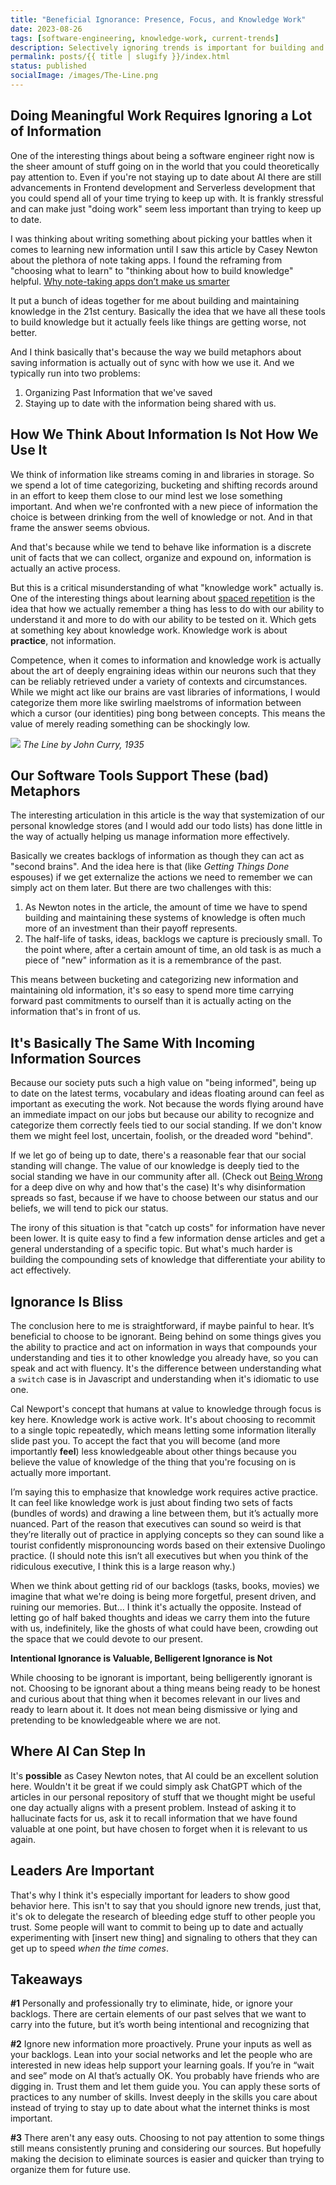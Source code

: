 ```yaml
---
title: "Beneficial Ignorance: Presence, Focus, and Knowledge Work"
date: 2023-08-26
tags: [software-engineering, knowledge-work, current-trends]
description: Selectively ignoring trends is important for building and maintaining your skills as a knowledge worker.
permalink: posts/{{ title | slugify }}/index.html
status: published
socialImage: /images/The-Line.png
---
```


## Doing Meaningful Work Requires Ignoring a Lot of Information

One of the interesting things about being a software engineer right now is the sheer amount of stuff going on in the world that you could theoretically pay attention to. Even if you're not staying up to date about AI there are still advancements in Frontend development and Serverless development that you could spend all of your time trying to keep up with. It is frankly stressful and can make just "doing work" seem less important than trying to keep up to date.

I was thinking about writing something about picking your battles when it comes to learning new information until I saw this article by Casey Newton about the plethora of note taking apps. I found the reframing from "choosing what to learn" to "thinking about how to build knowledge" helpful. [Why note-taking apps don’t make us smarter](https://www.theverge.com/2023/8/25/23845590/note-taking-apps-ai-chat-distractions-notion-roam-mem-obsidian)

It put a bunch of ideas together for me about building and maintaining knowledge in the 21st century. Basically the idea that we have all these tools to build knowledge but it actually feels like things are getting worse, not better.

And I think basically that's because the way we build metaphors about saving information is actually out of sync with how we use it. And we typically run into two problems:

1. Organizing Past Information that we've saved
2. Staying up to date with the information being shared with us.

## How We Think About Information Is Not How We Use It

We think of information like streams coming in and libraries in storage. So we spend a lot of time categorizing, bucketing and shifting records around in an effort to keep them close to our mind lest we lose something important. And when we're confronted with a new piece of information the choice is between drinking from the well of knowledge or not. And in that frame the answer seems obvious.

And that's because while we tend to behave like information is a discrete unit of facts that we can collect, organize and expound on, information is actually an active process.

But this is a critical misunderstanding of what "knowledge work" actually is. One of the interesting things about learning about [spaced repetition](https://ncase.me/remember/) is the idea that how we actually remember a thing has less to do with our ability to understand it and more to do with our ability to be tested on it. Which gets at something key about knowledge work. Knowledge work is about **practice**, not information.

Competence, when it comes to information and knowledge work is actually about the art of deeply engraining ideas within our neurons such that they can be reliably retrieved under a variety of contexts and circumstances. While we might act like our brains are vast libraries of informations, I would categorize them more like swirling maelstroms of information between which a cursor (our identities) ping bong between concepts. This means the value of merely reading something can be shockingly low.

![](/images/The-Line.png)
_The Line by John Curry, 1935_

## Our Software Tools Support These (bad) Metaphors

The interesting articulation in this article is the way that systemization of our personal knowledge stores (and I would add our todo lists) has done little in the way of actually helping us manage information more effectively.

Basically we creates backlogs of information as though they can act as "second brains". And the idea here is that (like _Getting Things Done_ espouses) if we get externalize the actions we need to remember we can simply act on them later. But there are two challenges with this:

1. As Newton notes in the article, the amount of time we have to spend building and maintaining these systems of knowledge is often much more of an investment than their payoff represents.
2. The half-life of tasks, ideas, backlogs we capture is preciously small. To the point where, after a certain amount of time, an old task is as much a piece of "new" information as it is a remembrance of the past.

This means between bucketing and categorizing new information and maintaining old information, it's so easy to spend more time carrying forward past commitments to ourself than it is actually acting on the information that's in front of us.

## It's Basically The Same With Incoming Information Sources

Because our society puts such a high value on "being informed", being up to date on the latest terms, vocabulary and ideas floating around can feel as important as executing the work. Not because the words flying around have an immediate impact on our jobs but because our ability to recognize and categorize them correctly feels tied to our social standing. If we don't know them we might feel lost, uncertain, foolish, or the dreaded word "behind".

If we let go of being up to date, there's a reasonable fear that our social standing will change. The value of our knowledge is deeply tied to the social standing we have in our community after all. (Check out [Being Wrong](https://www.amazon.com/Being-Wrong-Kathryn-Schulz-audiobook/dp/B003QL14AA?crid=1IA5JERWV8DN8&keywords=being+wrong&qid=1693092810&sprefix=being+wron,aps,129&sr=8-1) for a deep dive on why and how that's the case) It's why disinformation spreads so fast, because if we have to choose between our status and our beliefs, we will tend to pick our status.

The irony of this situation is that "catch up costs" for information have never been lower. It is quite easy to find a few information dense articles and get a general understanding of a specific topic. But what's much harder is building the compounding sets of knowledge that differentiate your ability to act effectively.

## Ignorance Is Bliss

The conclusion here to me is straightforward, if maybe painful to hear. It’s beneficial to choose to be ignorant. Being behind on some things gives you the ability to practice and act on information in ways that compounds your understanding and ties it to other knowledge you already have, so you can speak and act with fluency. It's the difference between understanding what a `switch` case is in Javascript and understanding when it's idiomatic to use one.

Cal Newport's concept that humans at value to knowledge through focus is key here. Knowledge work is active work. It's about choosing to recommit to a single topic repeatedly, which means letting some information literally slide past you. To accept the fact that you will become (and more importantly **feel**) less knowledgeable about other things because you believe the value of knowledge of the thing that you're focusing on is actually more important.

I’m saying this to emphasize that knowledge work requires active practice. It can feel like knowledge work is just about finding two sets of facts (bundles of words) and drawing a line between them, but it’s actually more nuanced. Part of the reason that executives can sound so weird is that they’re literally out of practice in applying concepts so they can sound like a tourist confidently mispronouncing words based on their extensive Duolingo practice. (I should note this isn’t all executives but when you think of the ridiculous executive, I think this is a large reason why.)

When we think about getting rid of our backlogs (tasks, books, movies) we imagine that what we're doing is being more forgetful, present driven, and ruining our memories. But... I think it's actually the opposite. Instead of letting go of half baked thoughts and ideas we carry them into the future with us, indefinitely, like the ghosts of what could have been, crowding out the space that we could devote to our present.

<aside class="content__aside">
<strong>Intentional Ignorance is Valuable, Belligerent Ignorance is Not</strong>

While choosing to be ignorant is important, being belligerently ignorant is not. Choosing to be ignorant about a thing means being ready to be honest and curious about that thing when it becomes relevant in our lives and ready to learn about it. It does not mean being dismissive or lying and pretending to be knowledgeable where we are not.

</aside>

## Where AI Can Step In

It's **possible** as Casey Newton notes, that AI could be an excellent solution here. Wouldn't it be great if we could simply ask ChatGPT which of the articles in our personal repository of stuff that we thought might be useful one day actually aligns with a present problem. Instead of asking it to hallucinate facts for us, ask it to recall information that we have found valuable at one point, but have chosen to forget when it is relevant to us again.

## Leaders Are Important

That's why I think it's especially important for leaders to show good behavior here. This isn't to say that you should ignore new trends, just that, it's ok to delegate the research of bleeding edge stuff to other people you trust. Some people will want to commit to being up to date and actually experimenting with [insert new thing] and signaling to others that they can get up to speed _when the time comes_.

## Takeaways

**#1** Personally and professionally try to eliminate, hide, or ignore your backlogs. There are certain elements of our past selves that we want to carry into the future, but it’s worth being intentional and recognizing that

**#2** Ignore new information more proactively. Prune your inputs as well as your backlogs. Lean into your social networks and let the people who are interested in new ideas help support your learning goals. If you’re in “wait and see” mode on AI that’s actually OK. You probably have friends who are digging in. Trust them and let them guide you. You can apply these sorts of practices to any number of skills. Invest deeply in the skills you care about instead of trying to stay up to date about what the internet thinks is most important.

**#3** There aren't any easy outs. Choosing to not pay attention to some things still means consistently pruning and considering our sources. But hopefully making the decision to eliminate sources is easier and quicker than trying to organize them for future use.
